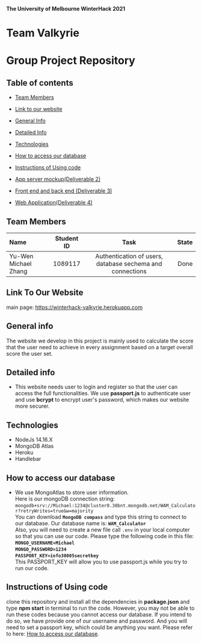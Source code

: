 **The University of Melbourne WinterHack 2021**
# Team Valkyrie
# Group Project Repository

## Table of contents
* [Team Members](#team-members)
* [Link to our website](#link-to-our-website)
* [General Info](#general-info)
* [Detailed Info](#detailed-info)
* [Technologies](#technologies)
* [How to access our database](#how-to-access-our-database)
* [Instructions of Using code](#instructions-of-Using-code)




* [App server mockup(Deliverable 2)](#app-server-mockup-Deliverable-2)
* [Front end and back end (Deliverable 3)](#Front-end-and-back-end-Deliverable-3)
* [Web Application(Deliverable 4)](#Web-Application-Deliverable-4)


## Team Members

| Name | Student ID| Task | State |
| :---         |     :---:      |     :---:      |          ---: |
| Yu-Wen Michael Zhang  |1089117| Authentication of users, database sechema and connections|  Done |


## Link To Our Website
main page:
https://winterhack-valkyrie.herokuapp.com


## General info
The website we develop in this project is mainly used to calculate the score that the user need to achieve in every assignment based on a target overall score the user set.

## Detailed info
* This website needs user to login and register so that the user can access the full functionalities. We use **passport.js** to authenticate user and use **bcrypt** to encrypt user's password, which makes our website more securer. <br />

## Technologies
* NodeJs 14.16.X
* MongoDB Atlas
* Heroku 
* Handlebar

## How to access our database
* We use MongoAtlas to store user information.<br />
Here is our mongoDB connection string:<br />
`mongodb+srv://Michael:1234@cluster0.30bnt.mongodb.net/WAM_Calculator?retryWrites=true&w=majority` <br />
You can download **`MongoDB compass`** and type this string to connect to our database.
Our database name is: **`WAM_Calculator`**<br />
Also, you will need to create a new file call `.env` in your local computer so that you can use our code. Please type the following code in this file:
**`MONGO_USERNAME=Michael`**<br />
**`MONGO_PASSWORD=1234`**<br />
**`PASSPORT_KEY=info30005secretkey`**</br>
This PASSPORT_KEY will allow you to use passport.js while you try to run our code.

## Instructions of Using code
clone this repository and install all the dependencies in **package.json** and type **npm start** in terminal to run the code. However, you may not be able to run these codes because you cannot access our database. If you intend to do so, we have provide one of our username and password. And you will need to set a passport key, which could be anything you want. Please refer to here: [How to access our database](#how-to-access-our-database).
